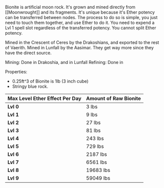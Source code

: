 Bionite is artificial moon rock. It's grown and mined directly from [[Moonwrought]] and its fragments. 
It's unique because it's Ether potency can be transferred between nodes. The process to do so is simple, you just need to touch them together, and use Ether to do it. You need to expend a Lvl 1 spell slot regardless of the transferred potency. You cannot split Ether potency.

Mined in the Crescent of Ceres by the Drakoshians, and exported to the rest of Vaerith.
Mined in Lunfall by the Aasimar. They get way more since they have the direct source.


Mining: Done in Drakoshia, and in Lunfall
Refining: Done in 


Properties:
- 0.25ft^3 of Bionite is 1lb (3 inch cube)
- Stringy blue rock. 

| Max Level Ether Effect Per Day | Amount of Raw Bionite |
| ------------------------------ | --------------------- |
| **Lvl 0**                      | 3 lbs                 |
| **Lvl 1**                      | 9 lbs                 |
| **Lvl 2**                      | 27 lbs                |
| **Lvl 3**                      | 81 lbs                |
| **Lvl 4**                      | 243 lbs               |
| **Lvl 5**                      | 729 lbs               |
| **Lvl 6**                      | 2187 lbs              |
| **Lvl 7**                      | 6561 lbs              |
| **Lvl 8**                      | 19683 lbs             |
| **Lvl 9**                      | 59049 lbs             |
